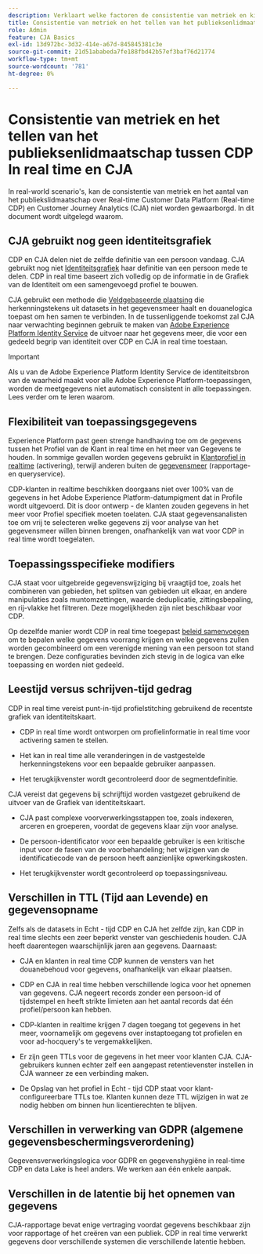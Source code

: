 ```yaml
---
description: Verklaart welke factoren de consistentie van metriek en kijkcijfers van het publiekslidmaatschap tussen Real-time Customer Data Platform (in real time CDP) en CJA beïnvloeden.
title: Consistentie van metriek en het tellen van het publieksenlidmaatschap tussen CDP In real time en CJA
role: Admin
feature: CJA Basics
exl-id: 13d972bc-3d32-414e-a67d-845845381c3e
source-git-commit: 21d51ababeda7fe188fbd42b57ef3baf76d21774
workflow-type: tm+mt
source-wordcount: '781'
ht-degree: 0%

---
```



# Consistentie van metriek en het tellen van het publieksenlidmaatschap tussen CDP In real time en CJA

In real-world scenario&#39;s, kan de consistentie van metriek en het aantal van het publiekslidmaatschap over Real-time Customer Data Platform (Real-time CDP) en Customer Journey Analytics (CJA) niet worden gewaarborgd. In dit document wordt uitgelegd waarom.

## CJA gebruikt nog geen identiteitsgrafiek

CDP en CJA delen niet de zelfde definitie van een persoon vandaag. CJA gebruikt nog niet [Identiteitsgrafiek](https://experienceleague.adobe.com/docs/experience-platform/identity/home.html?lang=en) haar definitie van een persoon mede te delen. CDP in real time baseert zich volledig op de informatie in de Grafiek van de Identiteit om een samengevoegd profiel te bouwen.

CJA gebruikt een methode die [Veldgebaseerde plaatsing](/help/connections/cca/overview.md) die herkenningstekens uit datasets in het gegevensmeer haalt en douanelogica toepast om hen samen te verbinden. In de tussenliggende toekomst zal CJA naar verwachting beginnen gebruik te maken van [Adobe Experience Platform Identity Service](https://experienceleague.adobe.com/docs/experience-platform/identity/home.html?lang=en) de uitvoer naar het gegevens meer, die voor een gedeeld begrip van identiteit over CDP en CJA in real time toestaan.

>[!IMPORTANT]
>
>Als u van de Adobe Experience Platform Identity Service de identiteitsbron van de waarheid maakt voor alle Adobe Experience Platform-toepassingen, worden de meetgegevens niet automatisch consistent in alle toepassingen. Lees verder om te leren waarom.

## Flexibiliteit van toepassingsgegevens

Experience Platform past geen strenge handhaving toe om de gegevens tussen het Profiel van de Klant in real time en het meer van Gegevens te houden. In sommige gevallen worden gegevens gebruikt in [Klantprofiel in realtime](https://experienceleague.adobe.com/docs/experience-platform/rtcdp/profile/profile-overview.html?lang=en) (activering), terwijl anderen buiten de [gegevensmeer](https://business.adobe.com/blog/basics/data-lake) (rapportage- en queryservice).

CDP-klanten in realtime beschikken doorgaans niet over 100% van de gegevens in het Adobe Experience Platform-datumpigment dat in Profile wordt uitgevoerd. Dit is door ontwerp - de klanten zouden gegevens in het meer voor Profiel specifiek moeten toelaten. CJA staat gegevensanalisten toe om vrij te selecteren welke gegevens zij voor analyse van het gegevensmeer willen binnen brengen, onafhankelijk van wat voor CDP in real time wordt toegelaten.

## Toepassingsspecifieke modifiers

CJA staat voor uitgebreide gegevenswijziging bij vraagtijd toe, zoals het combineren van gebieden, het splitsen van gebieden uit elkaar, en andere manipulaties zoals muntomzettingen, waarde deduplicatie, zittingsbepaling, en rij-vlakke het filtreren. Deze mogelijkheden zijn niet beschikbaar voor CDP.

Op dezelfde manier wordt CDP in real time toegepast [beleid samenvoegen](https://experienceleague.adobe.com/docs/experience-platform/profile/merge-policies/overview.html?lang=en) om te bepalen welke gegevens voorrang krijgen en welke gegevens zullen worden gecombineerd om een verenigde mening van een persoon tot stand te brengen. Deze configuraties bevinden zich stevig in de logica van elke toepassing en worden niet gedeeld.

## Leestijd versus schrijven-tijd gedrag

CDP in real time vereist punt-in-tijd profielstitching gebruikend de recentste grafiek van identiteitskaart.

* CDP in real time wordt ontworpen om profielinformatie in real time voor activering samen te stellen.

* Het kan in real time alle veranderingen in de vastgestelde herkenningstekens voor een bepaalde gebruiker aanpassen.

* Het terugkijkvenster wordt gecontroleerd door de segmentdefinitie.

CJA vereist dat gegevens bij schrijftijd worden vastgezet gebruikend de uitvoer van de Grafiek van identiteitskaart.

* CJA past complexe voorverwerkingsstappen toe, zoals indexeren, arceren en groeperen, voordat de gegevens klaar zijn voor analyse.

* De persoon-identificator voor een bepaalde gebruiker is een kritische input voor de fasen van de voorbehandeling; het wijzigen van de identificatiecode van de persoon heeft aanzienlijke opwerkingskosten.

* Het terugkijkvenster wordt gecontroleerd op toepassingsniveau.

## Verschillen in TTL (Tijd aan Levende) en gegevensopname

Zelfs als de datasets in Echt - tijd CDP en CJA het zelfde zijn, kan CDP in real time slechts een zeer beperkt venster van geschiedenis houden. CJA heeft daarentegen waarschijnlijk jaren aan gegevens. Daarnaast:

* CJA en klanten in real time CDP kunnen de vensters van het douanebehoud voor gegevens, onafhankelijk van elkaar plaatsen.

* CDP en CJA in real time hebben verschillende logica voor het opnemen van gegevens. CJA negeert records zonder een persoon-id of tijdstempel en heeft strikte limieten aan het aantal records dat één profiel/persoon kan hebben.

* CDP-klanten in realtime krijgen 7 dagen toegang tot gegevens in het meer, voornamelijk om gegevens over instaptoegang tot profielen en voor ad-hocquery&#39;s te vergemakkelijken.

* Er zijn geen TTLs voor de gegevens in het meer voor klanten CJA. CJA-gebruikers kunnen echter zelf een aangepast retentievenster instellen in CJA wanneer ze een verbinding maken.

* De Opslag van het profiel in Echt - tijd CDP staat voor klant-configureerbare TTLs toe. Klanten kunnen deze TTL wijzigen in wat ze nodig hebben om binnen hun licentierechten te blijven.

## Verschillen in verwerking van GDPR (algemene gegevensbeschermingsverordening)

Gegevensverwerkingslogica voor GDPR en gegevenshygiëne in real-time CDP en data Lake is heel anders. We werken aan één enkele aanpak.

## Verschillen in de latentie bij het opnemen van gegevens

CJA-rapportage bevat enige vertraging voordat gegevens beschikbaar zijn voor rapportage of het creëren van een publiek. CDP in real time verwerkt gegevens door verschillende systemen die verschillende latentie hebben.
